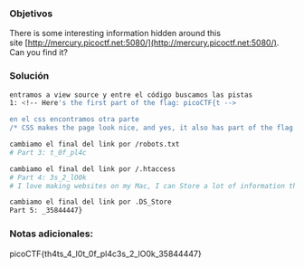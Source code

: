 ### Objetivos 
There is some interesting information hidden around this site [http://mercury.picoctf.net:5080/](http://mercury.picoctf.net:5080/). Can you find it?

### Solución 

``` bash
entramos a view source y entre el código buscamos las pistas 
1: <!-- Here's the first part of the flag: picoCTF{t -->

en el css encontramos otra parte
/* CSS makes the page look nice, and yes, it also has part of the flag. Here's part 2: h4ts_4_l0 */

cambiamo el final del link por /robots.txt 
# Part 3: t_0f_pl4c

cambiamo el final del link por /.htaccess
# Part 4: 3s_2_lO0k
# I love making websites on my Mac, I can Store a lot of information there.

cambiamo el final del link por .DS_Store
Part 5: _35844447}


```

### Notas adicionales:

picoCTF{th4ts_4_l0t_0f_pl4c3s_2_lO0k_35844447}